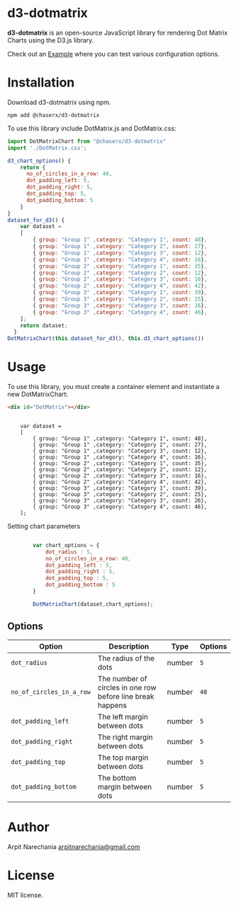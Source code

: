 # d3-dotmatrix

**d3-dotmatrix** is an open-source JavaScript library for rendering Dot Matrix Charts using the D3.js library.

Check out an [Example](https://arpitnarechania.github.io/d3-dotmatrix/) where you can test various configuration options.

# Installation

Download d3-dotmatrix using npm.

```
npm add @chaserx/d3-dotmatrix
```

To use this library include DotMatrix.js and DotMatrix.css:

```js
import DotMatrixChart from "@chaserx/d3-dotmatrix"
import './DotMatrix.css';

d3_chart_options() {
    return {
      no_of_circles_in_a_row: 40,
      dot_padding_left: 5,
      dot_padding_right: 5,
      dot_padding_top: 5,
      dot_padding_bottom: 5
    }
}
dataset_for_d3() {
    var dataset =
    [
        { group: "Group 1" ,category: "Category 1", count: 48},
        { group: "Group 1" ,category: "Category 2", count: 27},
        { group: "Group 1" ,category: "Category 3", count: 12},
        { group: "Group 1" ,category: "Category 4", count: 16},
        { group: "Group 2" ,category: "Category 1", count: 35},
        { group: "Group 2" ,category: "Category 2", count: 12},
        { group: "Group 2" ,category: "Category 3", count: 16},
        { group: "Group 2" ,category: "Category 4", count: 42},
        { group: "Group 3" ,category: "Category 1", count: 39},
        { group: "Group 3" ,category: "Category 2", count: 25},
        { group: "Group 3" ,category: "Category 3", count: 26},
        { group: "Group 3" ,category: "Category 4", count: 46},
    ];
    return dataset;
  }
DotMatrixChart(this.dataset_for_d3(), this.d3_chart_options())
```

# Usage

To use this library, you must create a container element and instantiate a new
DotMatrixChart:

```html
<div id="DotMatrix"></div>
```

```Data

    var dataset =
    [
        { group: "Group 1" ,category: "Category 1", count: 48},
        { group: "Group 1" ,category: "Category 2", count: 27},
        { group: "Group 1" ,category: "Category 3", count: 12},
        { group: "Group 1" ,category: "Category 4", count: 16},
        { group: "Group 2" ,category: "Category 1", count: 35},
        { group: "Group 2" ,category: "Category 2", count: 12},
        { group: "Group 2" ,category: "Category 3", count: 16},
        { group: "Group 2" ,category: "Category 4", count: 42},
        { group: "Group 3" ,category: "Category 1", count: 39},
        { group: "Group 3" ,category: "Category 2", count: 25},
        { group: "Group 3" ,category: "Category 3", count: 26},
        { group: "Group 3" ,category: "Category 4", count: 46},
    ];

```

Setting chart parameters
``` javascript

        var chart_options = {
		    dot_radius : 5,
		    no_of_circles_in_a_row: 40,
            dot_padding_left : 5,
            dot_padding_right : 5,
            dot_padding_top : 5,
            dot_padding_bottom : 5
		}

        DotMatrixChart(dataset,chart_options);

```

## Options

| Option                     | Description                                                               | Type     | Options
| -------------------------- | ------------------------------------------------------------------------- | -------- | ------------------------- |
| `dot_radius`               | The radius of the dots                                                    | number   | `5`                     |
| `no_of_circles_in_a_row`   | The number of circles in one row before line break happens                | number   | `40`                     |
| `dot_padding_left`         | The left margin between dots                                              | number   | `5`                      |
| `dot_padding_right`        | The right margin between dots                                             | number   | `5`                      |
| `dot_padding_top`          | The top margin between dots                                               | number   | `5`                      |
| `dot_padding_bottom`       | The bottom margin between dots                                            | number   | `5`                      |

# Author

Arpit Narechania
arpitnarechania@gmail.com

# License

MIT license.
